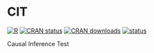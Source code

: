 # CIT

[![R](https://github.com/USCbiostats/CIT/actions/workflows/r.yml/badge.svg)](https://github.com/USCbiostats/CIT/actions/workflows/r.yml)
[![CRAN status](https://www.r-pkg.org/badges/version/cit)](https://cran.r-project.org/package=cit)
[![CRAN downloads](http://cranlogs.r-pkg.org/badges/grand-total/cit)](https://cran.r-project.org/package=cit)
[![status](https://tinyverse.netlify.com/badge/cit)](https://CRAN.R-project.org/package=cit)

Causal Inference Test

